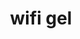 ---
title: "wifi gel"
description: "Wi-Fi gel pens comes with formulated gel ink to provide a streamlined writing. The tips used are
0.5mm to provide a very fine writing. Pen comes with paper foil design in effort to make an
ecofriendly pen. It does come with in-built grip."
features: [
 "NSTC 0.5MM tips",
 "High pressured cap locking",
 "In built grip mechanism",
 "Paper foil design",
 "5 color pen."
]
price: 6
---